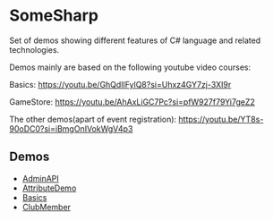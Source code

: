 # SomeSharp

Set of demos showing different features of C# language and related technologies.



Demos mainly are based on the following youtube video courses:

Basics: https://youtu.be/GhQdlIFylQ8?si=Uhxz4GY7zj-3XI9r

GameStore: https://youtu.be/AhAxLiGC7Pc?si=pfW927f79Yi7geZ2

The other demos(apart of event registration): https://youtu.be/YT8s-90oDC0?si=iBmgOnIVokWgV4p3

## Demos
- [AdminAPI](AdminAPI/README.md)
- [AttributeDemo](AttributeDemo/README.md)
- [Basics](Basics/Readme.md)
- [ClubMember](ClubMember/README.md)
